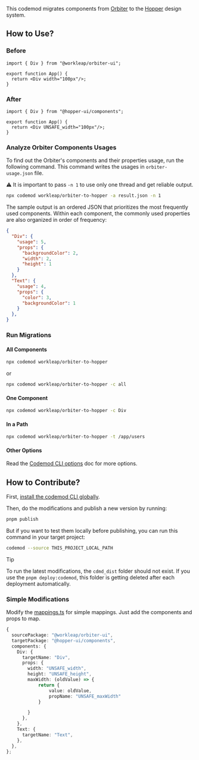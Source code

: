 This codemod migrates components from [Orbiter](https://github.com/workleap/wl-orbiter) to the [Hopper](https://github.com/workleap/wl-hopper) design system.

## How to Use?

### Before

```tsx
import { Div } from "@workleap/orbiter-ui";

export function App() {
  return <Div width="100px"/>;
}
```

### After

```tsx
import { Div } from "@hopper-ui/components";

export function App() {
  return <Div UNSAFE_width="100px"/>;
}
```

### Analyze Orbiter Components Usages

To find out the Orbiter's components and their properties usage, run the following command. This command writes the usages in `orbiter-usage.json` file.

⚠️ It is important to pass `-n 1` to use only one thread and get reliable output.

```bash
npx codemod workleap/orbiter-to-hopper -a result.json -n 1
```

The sample output is an ordered JSON that prioritizes the most frequently used components. Within each component, the commonly used properties are also organized in order of frequency:

```json
{
  "Div": {
    "usage": 5,
    "props": {
      "backgroundColor": 2,
      "width": 2,
      "height": 1
    }
  },
  "Text": {
    "usage": 4,
    "props": {
      "color": 3,
      "backgroundColor": 1
    }
  },
}
```

### Run Migrations

#### All Components

```bash
npx codemod workleap/orbiter-to-hopper
```

or

```bash
npx codemod workleap/orbiter-to-hopper -c all
```

#### One Component

```bash
npx codemod workleap/orbiter-to-hopper -c Div
```

#### In a Path

```bash
npx codemod workleap/orbiter-to-hopper -t /app/users
```

#### Other Options

Read the [Codemod CLI options](https://docs.codemod.com/deploying-codemods/cli#options) doc for more options.

## How to Contribute?

First, [install the codemod CLI globally](https://docs.codemod.com/deploying-codemods/cli#installation).

Then, do the modifications and publish a new version by running:

```bash
pnpm publish
```

But if you want to test them locally before publishing, you can run this command in your target project:

```bash
codemod --source THIS_PROJECT_LOCAL_PATH
```

> [!TIP]
> To run the latest modifications, the `cdmd_dist` folder should not exist. If you use the `pnpm deploy:codemod`, this folder is getting deleted after each deployment automatically.

### Simple Modifications

Modify the [mappings.ts](/src/mappings/mappings.ts) for simple mappings. Just add the components and props to map.

```ts
{
  sourcePackage: "@workleap/orbiter-ui",
  targetPackage: "@hopper-ui/components",
  components: {
    Div: {
      targetName: "Div",
      props: {
        width: "UNSAFE_width",
        height: "UNSAFE_height",
        maxWidth: (oldValue) => {
            return {
                value: oldValue,
                propName: "UNSAFE_maxWidth"
            }

        }
      },
    },
    Text: {
      targetName: "Text",
    },
  },
};
```
